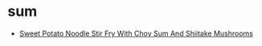 # sum

 * [Sweet Potato Noodle Stir Fry With Choy Sum And Shiitake Mushrooms](index/s/sweet-potato-noodle-stir-fry-with-choy-sum-and-shiitake-mushrooms-232269.json)
